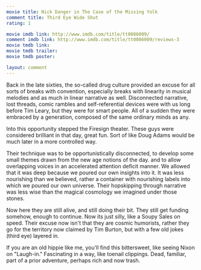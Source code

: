 ```yaml
---
movie title: Nick Danger in The Case of the Missing Yolk
comment title: Third Eye Wide Shut
rating: 1

movie imdb link: http://www.imdb.com/title/tt0086009/
comment imdb link: http://www.imdb.com/title/tt0086009/reviews-3
movie tmdb link: 
movie tmdb trailer: 
movie tmdb poster: 

layout: comment
---
```


Back in the late sixties, the so-called drug culture provided an excuse for all sorts of breaks with convention, especially breaks with linearity in musical melodies and as much in linear narrative as well. Disconnected narrative, lost threads, comic rambles and self-referential devices were with us long before Tim Leary, but they were for smart people. All of a sudden they were embraced by a generation, composed of the same ordinary minds as any.

Into this opportunity stepped the Firesign theater. These guys were considered brilliant in that day, great fun. Sort of like Doug Adams would be much later in a more controlled way.

Their technique was to be opportunistically disconnected, to develop some small themes drawn from the new age notions of the day. and to allow overlapping voices in an accelerated attention deficit manner. We allowed that it was deep because we poured our own insights into it. It was less nourishing than we believed, rather a container with nourishing labels into which we poured our own universe. Their hopskipping through narrative was less wise than the magical cosmology we imagined under those stones.

Now here they are still alive, and still doing their bit. They still get funding somehow, enough to continue. Now its just silly, like a Soupy Sales on speed. Their excuse now isn't that they are cosmic humorists, rather they go for the territory now claimed by Tim Burton, but with a few old jokes (third eye) layered in.

If you are an old hippie like me, you'll find this bittersweet, like seeing Nixon on "Laugh-in." Fascinating in a way, like toenail clippings. Dead, familiar, part of a prior adventure, perhaps rich and now trash.